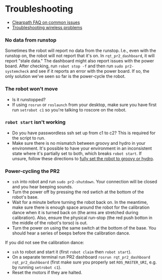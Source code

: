 # Troubleshooting

- [Clearpath FAQ on common issues](https://pr2s.clearpathrobotics.com/wiki/FAQ)
- [Troubleshooting wireless problems](wireless_problems.md)

### No data from runstop
Sometimes the robot will report no data from the runstop.
I.e., even with the runstop on, the robot will not report that it's on.
In `rqt_pr2_dashboard`, it will report "stale data."
The dashboard might also report issues with the power board.
After checking, run `robot stop -f` and then run `sudo pr2-systemcheck` and see if it reports an error with the power board.
If so, the only solution we've seen so far is the power-cycle the robot.

### The robot won't move
* Is it runstopped?
* If using `rosrun` or `roslaunch` from your desktop, make sure you have first run `setrobot c1` so you're talking to roscore on the robot.

### `robot start` isn't working
* Do you have passwordless ssh set up from c1 to c2? This is required for the script to run.
* Make sure there is no mismatch between groovy and hydro in your environment. It's possible to have your environment in an inconsistent state where it's partially set to both, which breaks `robot start`. If unsure, follow these directions to [fully set the robot to groovy or hydro](https://github.com/hcrlab/wiki/blob/master/pr2/switching_robot_to_groovy.md).

### Power-cycling the PR2
* `ssh` into robot and run `sudo pr2-shutdown`. Your connection will be closed and you hear beeping sounds.
* Turn the power off by pressing the red swtich at the bottom of the robot's base.
* Wait for a minute before turning the robot back on. In the meantime, make sure there is enough space around the robot for the calibration dance when it is turned back on (the arms are stretched during calibration). Also, ensure the physical run-stop (the red push botton in the middle of the robot's torso) is out.
* Turn the power on using the same switch at the bottom of the base. You should hear a series of beeps before the calibration dance.

If you did not see the calibration dance:
* `ssh` to robot and start it (first `robot claim` then `robot start`).
* On a separate terminal run PR2 dashboard `rosrun rqt_pr2_dashboard rqt_pr2_dashboard` (first make sure you properly set `ROS_MASTER_URI`, e.g. by running `setrobot c1`).
* Reset the motors if they are halted.
